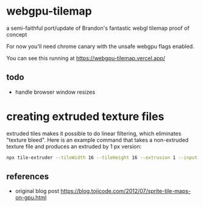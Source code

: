 # webgpu-tilemap
a semi-faithful port/update of Brandon's fantastic webgl tilemap proof of concept


For now you'll need chrome canary with the unsafe webgpu flags enabled. 

You can see this running at https://webgpu-tilemap.vercel.app/


## todo
* handle browser window resizes


# creating extruded texture files

extruded tiles makes it possible to do linear filtering, which eliminates "texture bleed".  Here is an example command that takes a non-extruded
texture file and produces an extruded by 1 px version:

```bash
npx tile-extruder --tileWidth 16 --tileHeight 16 --extrusion 1 --input ./assets/spelunky-tiles.png --output assets/spelunky-tiles-extruded.png
```


## references

* original blog post https://blog.tojicode.com/2012/07/sprite-tile-maps-on-gpu.html
